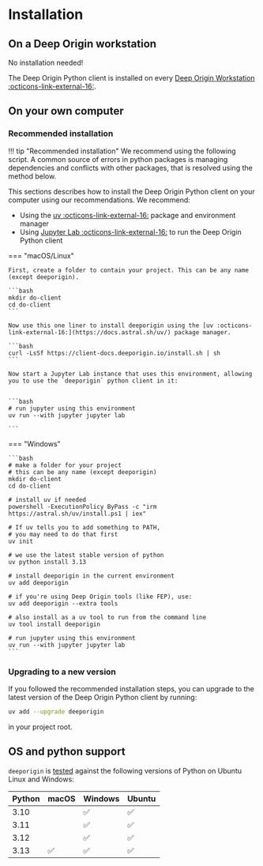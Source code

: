 # Installation


## On a Deep Origin workstation

No installation needed!

The Deep Origin Python client is installed on every [Deep Origin Workstation :octicons-link-external-16:](https://docs.deeporigin.io/docs/os/compute-hub/workstations).

## On your own computer

### Recommended installation

!!! tip "Recommended installation"
    We recommend using the following script. A common source of errors in python packages is managing dependencies and conflicts with other packages, that is resolved using the method below. 

This sections describes how to install the Deep Origin Python client on your computer using our recommendations. We recommend:

- Using the [uv :octicons-link-external-16:](https://docs.astral.sh/uv/) package and environment manager 
- Using [Jupyter Lab :octicons-link-external-16:](https://jupyter.org/) to run the Deep Origin Python client

=== "macOS/Linux"

    First, create a folder to contain your project. This can be any name (except deeporigin).

    ```bash
    mkdir do-client
    cd do-client
    ```

    Now use this one liner to install deeporigin using the [uv :octicons-link-external-16:](https://docs.astral.sh/uv/) package manager. 

    ```bash
    curl -LsSf https://client-docs.deeporigin.io/install.sh | sh
    ```

    Now start a Jupyter Lab instance that uses this environment, allowing you to use the `deeporigin` python client in it:


    ```bash
    # run jupyter using this environment
    uv run --with jupyter jupyter lab

    ```


=== "Windows"

    ```bash
    # make a folder for your project
    # this can be any name (except deeporigin)
    mkdir do-client
    cd do-client

    # install uv if needed
    powershell -ExecutionPolicy ByPass -c "irm https://astral.sh/uv/install.ps1 | iex"

    # If uv tells you to add something to PATH,
    # you may need to do that first
    uv init

    # we use the latest stable version of python
    uv python install 3.13

    # install deeporigin in the current environment
    uv add deeporigin

    # if you're using Deep Origin tools (like FEP), use:
    uv add deeporigin --extra tools

    # also install as a uv tool to run from the command line
    uv tool install deeporigin

    # run jupyter using this environment
    uv run --with jupyter jupyter lab
    ```
### Upgrading to a new version

If you followed the recommended installation steps, you can upgrade to the latest version of the Deep Origin Python client by running:

```bash
uv add --upgrade deeporigin
```

in your project root. 



## OS and python support

`deeporigin` is [tested](https://github.com/deeporiginbio/deeporigin-client/actions/workflows/main.yml) against the following versions of Python on Ubuntu Linux and Windows:

| Python | macOS | Windows | Ubuntu |
| -- | -- | -- | -- | 
| 3.10| | ✅ | ✅ |
| 3.11| | ✅ | ✅ |
| 3.12| | ✅ | ✅ |
| 3.13 | ✅ | ✅ | ✅ |



